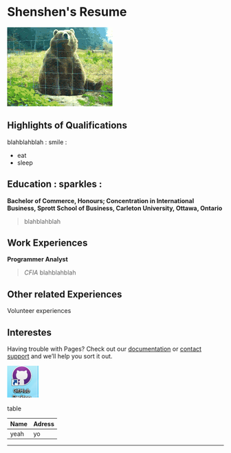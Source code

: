 # Shenshen's Resume
![hello](hello.gif)

## Highlights of Qualifications
blahblahblah : smile :
- eat
- sleep

## Education : sparkles : 
**Bachelor of Commerce, Honours; Concentration in International Business, Sprott School of Business, Carleton University, Ottawa, Ontario**
> blahblahblah

## Work Experiences
**Programmer Analyst**
> *CFIA*
> blahblahblah

## Other related Experiences
Volunteer experiences
## Interestes

Having trouble with Pages? Check out our [documentation](https://help.github.com/categories/github-pages-basics/) or [contact support](https://github.com/contact) and we’ll help you sort it out.


![pictures](samplepicture.png)


table

|Name         | Adress|
|-------------|-------|
|yeah         |  yo   |



---
